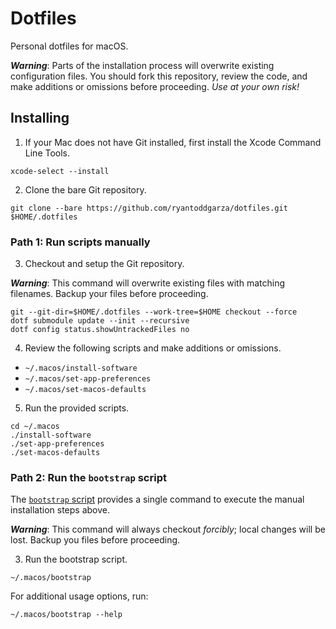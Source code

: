 # Dotfiles

Personal dotfiles for macOS.

***Warning***: Parts of the installation process will overwrite existing configuration files. You should fork this repository, review the code, and make additions or omissions before proceeding. _Use at your own risk!_

## Installing

1. If your Mac does not have Git installed, first install the Xcode Command Line Tools.

```shell
xcode-select --install
```

2. Clone the bare Git repository.

```shell
git clone --bare https://github.com/ryantoddgarza/dotfiles.git $HOME/.dotfiles
```

### Path 1: Run scripts manually

3. Checkout and setup the Git repository.

***Warning***: This command will overwrite existing files with matching filenames. Backup your files before proceeding.

```shell
git --git-dir=$HOME/.dotfiles --work-tree=$HOME checkout --force
dotf submodule update --init --recursive
dotf config status.showUntrackedFiles no
```

4. Review the following scripts and make additions or omissions.

- `~/.macos/install-software`
- `~/.macos/set-app-preferences`
- `~/.macos/set-macos-defaults`

5. Run the provided scripts.

```shell
cd ~/.macos
./install-software
./set-app-preferences
./set-macos-defaults
```

### Path 2: Run the `bootstrap` script

The [`bootstrap` script](.macos/bootstrap) provides a single command to execute the manual installation steps above.

***Warning***: This command will always checkout _forcibly_; local changes will be lost. Backup you files before proceeding.

3. Run the bootstrap script.

```shell
~/.macos/bootstrap
```

For additional usage options, run:

```shell
~/.macos/bootstrap --help
